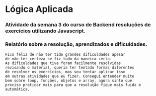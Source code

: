 # Lógica Aplicada

### Atividade da semana 3 do curso de Backend resoluções de exercícios utilizando Javascript.
### Relatório sobre a resolução, aprendizados e dificuldades.
    Fico feliz de não ter tido grandes dificuldades apesar
    de não ter certeza se fiz tudo da maneira certa. 
    As dificuldades que tive foram facilmente resolvidas
    revisando o material, queria ter tentado formas diferentes
    de resolver os exercícios, mas vou tentar aplicar isso
    em outras atividades que eu fizer. Consegui entender muito
    bem sobre loop, funções, objetos e array, agora sinto que
    preciso praticar mais para que a resolução fique mais fuida e automática.
